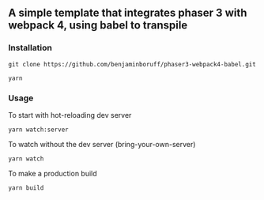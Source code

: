 ## A simple template that integrates phaser 3 with webpack 4, using babel to transpile

### Installation

`git clone https://github.com/benjaminboruff/phaser3-webpack4-babel.git`

`yarn`

### Usage

To start with hot-reloading dev server

`yarn watch:server`

To watch without the dev server (bring-your-own-server)

`yarn watch`

To make a production build

`yarn build`